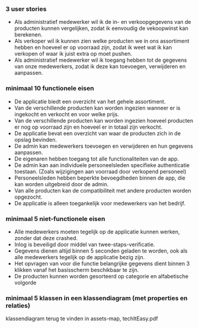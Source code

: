 ### 3 user stories
- Als administratief medewerker wil ik de in- en verkoopgegevens van de producten kunnen vergelijken, zodat ik eenvoudig de vekoopwinst kan berekenen.
- Als verkoper wil ik kunnen zien welke producten we in ons assortiment hebben en hoeveel er op voorraad zijn, zodat ik weet wat ik kan verkopen of waar ik juist extra op moet pushen.
- Als administratief medewerker wil ik toegang hebben tot de gegevens van onze medewerkers, zodat ik deze kan toevoegen, verwijderen en aanpassen.

### minimaal 10 functionele eisen
- De applicatie biedt een overzicht van het gehele assortiment. 
- Van de verschillende producten kan worden ingezien wanneer er is ingekocht en verkocht en voor welke prijs.
- Van de verschillende producten kan worden ingezien hoeveel producten er nog op voorraad zijn en hoeveel er in totaal zijn verkocht.
- De applicatie bevat een overzicht van waar de producten zich in de opslag bevinden.
- De admin kan medewerkers toevoegen en verwijderen en hun gegevens aanpassen.
- De eigenaren hebben toegang tot alle functionaliteiten van de app. 
- De admin kan aan individuele personeelsleden specifieke authenticatie toestaan. (Zoals wijzigingen aan voorraad door verkopend personeel)
- Personeelsleden hebben beperkte bevoegdheden binnen de app, die kan worden uitgebreid door de admin.
- Van alle producten kan de compatibiliteit met andere producten worden opgezocht.
- De applicatie is alleen toegankelijk voor medewerkers van het bedrijf.

### minimaal 5 niet-functionele eisen
- Alle medewerkers moeten tegelijk op de applicatie kunnen werken, zonder dat deze crashed.
- Inlog is beveiligd door middel van twee-staps-verificatie.
- Gegevens dienen altijd binnen 5 seconden geladen te worden, ook als alle medewerkers tegelijk op de applicatie bezig zijn.
- Het opvragen van voor die functie belangrijke gegevens dient binnen 3 klikken vanaf het basisscherm beschikbaar te zijn.
- De producten kunnen worden gesorteerd op categorie en alfabetische volgorde

### minimaal 5 klassen in een klassendiagram (met properties en relaties)
klassendiagram terug te vinden in assets-map, techItEasy.pdf